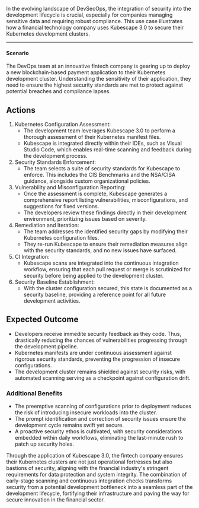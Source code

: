 In the evolving landscape of DevSecOps, the integration of security into the development lifecycle is crucial, especially for companies managing sensitive data and requiring robust compliance. This use case illustrates how a financial technology company uses Kubescape 3.0 to secure their Kubernetes development clusters.


---


#### **Scenario**

The DevOps team at an innovative fintech company is gearing up to deploy a new blockchain-based payment application to their Kubernetes development cluster. Understanding the sensitivity of their application, they need to ensure the highest security standards are met to protect against potential breaches and compliance lapses.


## Actions



1. Kubernetes Configuration Assessment:
    * The development team leverages Kubescape 3.0 to perform a thorough assessment of their Kubernetes manifest files.
    * Kubescape is integrated directly within their IDEs, such as Visual Studio Code, which enables real-time scanning and feedback during the development process.
2. Security Standards Enforcement:
    * The team selects a suite of security standards for Kubescape to enforce. This includes the CIS Benchmarks and the NSA/CISA guidance, alongside custom organizational policies.
3. Vulnerability and Misconfiguration Reporting:
    * Once the assessment is complete, Kubescape generates a comprehensive report listing vulnerabilities, misconfigurations, and suggestions for fixed versions.
    * The developers review these findings directly in their development environment, prioritizing issues based on severity.
4. Remediation and Iteration:
    * The team addresses the identified security gaps by modifying their Kubernetes configuration files.
    * They re-run Kubescape to ensure their remediation measures align with the security standards, and no new issues have surfaced.
5. CI Integration:
    * Kubescape scans are integrated into the continuous integration workflow, ensuring that each pull request or merge is scrutinized for security before being applied to the development cluster.
6. Security Baseline Establishment:
    * With the cluster configuration secured, this state is documented as a security baseline, providing a reference point for all future development activities.


## **Expected Outcome**



* Developers receive immedite security feedback as they code. Thus, drastically reducing the chances of vulnerabilities progressing through the development pipeline.
* Kubernetes manifests are under continuous assessment against rigorous security standards, preventing the progression of insecure configurations.
* The development cluster remains shielded against security risks, with automated scanning serving as a checkpoint against configuration drift.


### **Additional Benefits**



* The preemptive scanning of configurations prior to deployment reduces the risk of introducing insecure workloads into the cluster.
* The prompt identification and correction of security issues ensure the development cycle remains swift yet secure.
* A proactive security ethos is cultivated, with security considerations embedded within daily workflows, eliminating the last-minute rush to patch up security holes.

Through the application of Kubescape 3.0, the fintech company ensures their Kubernetes clusters are not just operational fortresses but also bastions of security, aligning with the financial industry's stringent requirements for data protection and system integrity. The combination of early-stage scanning and continuous integration checks transforms security from a potential development bottleneck into a seamless part of the development lifecycle, fortifying their infrastructure and paving the way for secure innovation in the financial sector.

